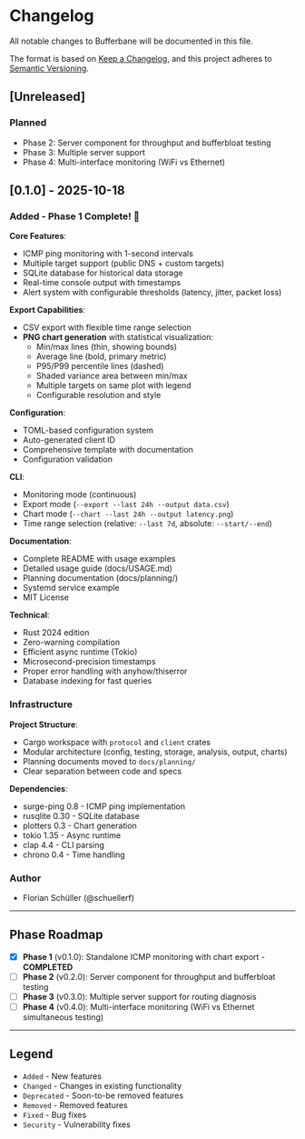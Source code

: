 # Changelog

All notable changes to Bufferbane will be documented in this file.

The format is based on [Keep a Changelog](https://keepachangelog.com/en/1.0.0/),
and this project adheres to [Semantic Versioning](https://semver.org/spec/v2.0.0.html).

## [Unreleased]

### Planned
- Phase 2: Server component for throughput and bufferbloat testing
- Phase 3: Multiple server support
- Phase 4: Multi-interface monitoring (WiFi vs Ethernet)

## [0.1.0] - 2025-10-18

### Added - Phase 1 Complete! 🎉

**Core Features**:
- ICMP ping monitoring with 1-second intervals
- Multiple target support (public DNS + custom targets)
- SQLite database for historical data storage
- Real-time console output with timestamps
- Alert system with configurable thresholds (latency, jitter, packet loss)

**Export Capabilities**:
- CSV export with flexible time range selection
- **PNG chart generation** with statistical visualization:
  - Min/max lines (thin, showing bounds)
  - Average line (bold, primary metric)
  - P95/P99 percentile lines (dashed)
  - Shaded variance area between min/max
  - Multiple targets on same plot with legend
  - Configurable resolution and style

**Configuration**:
- TOML-based configuration system
- Auto-generated client ID
- Comprehensive template with documentation
- Configuration validation

**CLI**:
- Monitoring mode (continuous)
- Export mode (`--export --last 24h --output data.csv`)
- Chart mode (`--chart --last 24h --output latency.png`)
- Time range selection (relative: `--last 7d`, absolute: `--start/--end`)

**Documentation**:
- Complete README with usage examples
- Detailed usage guide (docs/USAGE.md)
- Planning documentation (docs/planning/)
- Systemd service example
- MIT License

**Technical**:
- Rust 2024 edition
- Zero-warning compilation
- Efficient async runtime (Tokio)
- Microsecond-precision timestamps
- Proper error handling with anyhow/thiserror
- Database indexing for fast queries

### Infrastructure

**Project Structure**:
- Cargo workspace with `protocol` and `client` crates
- Modular architecture (config, testing, storage, analysis, output, charts)
- Planning documents moved to `docs/planning/`
- Clear separation between code and specs

**Dependencies**:
- surge-ping 0.8 - ICMP ping implementation
- rusqlite 0.30 - SQLite database
- plotters 0.3 - Chart generation
- tokio 1.35 - Async runtime
- clap 4.4 - CLI parsing
- chrono 0.4 - Time handling

### Author
- Florian Schüller (@schuellerf)

---

## Phase Roadmap

- [x] **Phase 1** (v0.1.0): Standalone ICMP monitoring with chart export - **COMPLETED**
- [ ] **Phase 2** (v0.2.0): Server component for throughput and bufferbloat testing
- [ ] **Phase 3** (v0.3.0): Multiple server support for routing diagnosis
- [ ] **Phase 4** (v0.4.0): Multi-interface monitoring (WiFi vs Ethernet simultaneous testing)

---

## Legend

- `Added` - New features
- `Changed` - Changes in existing functionality
- `Deprecated` - Soon-to-be removed features
- `Removed` - Removed features
- `Fixed` - Bug fixes
- `Security` - Vulnerability fixes

